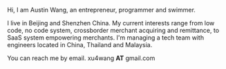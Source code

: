 Hi, I am Austin Wang, an entrepreneur, programmer and swimmer.

I live in Beijing and Shenzhen China. My current interests range from low code, no code system, crossborder merchant acquiring and remittance, to SaaS system empowering merchants.   I'm managing a tech team with engineers located in China, Thailand and Malaysia. 

You can reach me by email.  xu4wang __AT__ gmail.com